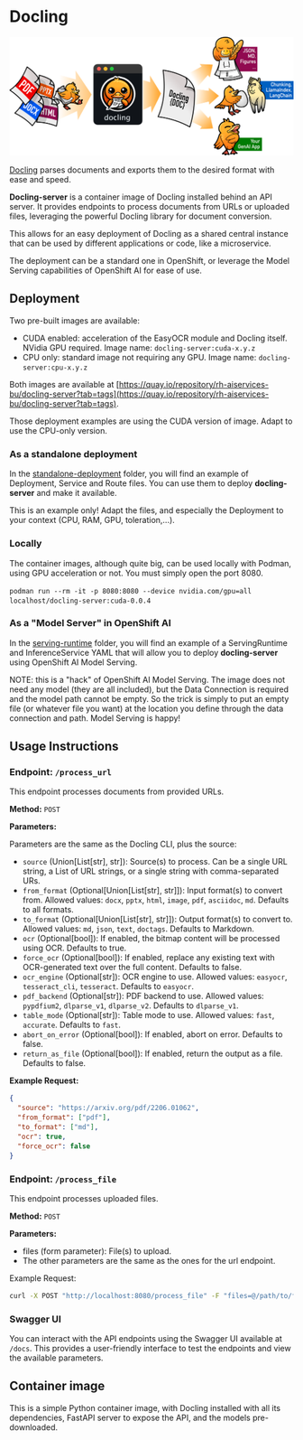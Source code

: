 # Docling

![Docling](https://github.com/DS4SD/docling/raw/main/docs/assets/docling_processing.png)

[Docling](https://github.com/DS4SD/docling) parses documents and exports them to the desired format with ease and speed.

**Docling-server** is a container image of Docling installed behind an API server. It provides endpoints to process documents from URLs or uploaded files, leveraging the powerful Docling library for document conversion.

This allows for an easy deployment of Docling as a shared central instance that can be used by different applications or code, like a microservice.

The deployment can be a standard one in OpenShift, or leverage the Model Serving capabilities of OpenShift AI for ease of use.

## Deployment

Two pre-built images are available:

- CUDA enabled: acceleration of the EasyOCR module and Docling itself. NVidia GPU required. Image name: `docling-server:cuda-x.y.z`
- CPU only: standard image not requiring any GPU. Image name: `docling-server:cpu-x.y.z`

Both images are available at [https://quay.io/repository/rh-aiservices-bu/docling-server?tab=tags](https://quay.io/repository/rh-aiservices-bu/docling-server?tab=tags).

Those deployment examples are using the CUDA version of image. Adapt to use the CPU-only version.

### As a standalone deployment

In the [standalone-deployment](./standalone-deployment/) folder, you will find an example of Deployment, Service and Route files. You can use them to deploy **docling-server** and make it available.

This is an example only! Adapt the files, and especially the Deployment to your context (CPU, RAM, GPU, toleration,...).

### Locally

The container images, although quite big, can be used locally with Podman, using GPU acceleration or not. You must simply open the port 8080.

`podman run --rm -it -p 8080:8080 --device nvidia.com/gpu=all localhost/docling-server:cuda-0.0.4`

### As a "Model Server" in OpenShift AI

In the [serving-runtime](./serving-runtime/) folder, you will find an example of a ServingRuntime and InferenceService YAML that will allow you to deploy **docling-server** using OpenShift AI Model Serving.

NOTE: this is a "hack" of OpenShift AI Model Serving. The image does not need any model (they are all included), but the Data Connection is required and the model path cannot be empty. So the trick is simply to put an empty file (or whatever file you want) at the location you define through the data connection and path. Model Serving is happy!

## Usage Instructions

### Endpoint: `/process_url`

This endpoint processes documents from provided URLs.

**Method:** `POST`

**Parameters:**

Parameters are the same as the Docling CLI, plus the source:

- `source` (Union[List[str], str]): Source(s) to process. Can be a single URL string, a List of URL strings, or a single string with comma-separated URs.
- `from_format` (Optional[Union[List[str], str]]): Input format(s) to convert from. Allowed values: `docx`, `pptx`, `html`, `image`, `pdf`, `asciidoc`, `md`. Defaults to all formats.
- `to_format` (Optional[Union[List[str], str]]): Output format(s) to convert to. Allowed values: `md`, `json`, `text`, `doctags`. Defaults to Markdown.
- `ocr` (Optional[bool]): If enabled, the bitmap content will be processed using OCR. Defaults to true.
- `force_ocr` (Optional[bool]): If enabled, replace any existing text with OCR-generated text over the full content. Defaults to false.
- `ocr_engine` (Optional[str]): OCR engine to use. Allowed values: `easyocr`, `tesseract_cli`, `tesseract`. Defaults to `easyocr`.
- `pdf_backend` (Optional[str]): PDF backend to use. Allowed values: `pypdfium2`, `dlparse_v1`, `dlparse_v2`. Defaults to `dlparse_v1`.
- `table_mode` (Optional[str]): Table mode to use. Allowed values: `fast`, `accurate`. Defaults to `fast`.
- `abort_on_error` (Optional[bool]): If enabled, abort on error. Defaults to false.
- `return_as_file` (Optional[bool]): If enabled, return the output as a file. Defaults to false.

**Example Request:**

```json
{
  "source": "https://arxiv.org/pdf/2206.01062",
  "from_format": ["pdf"],
  "to_format": ["md"],
  "ocr": true,
  "force_ocr": false
}
```

### Endpoint: `/process_file`

This endpoint processes uploaded files.

**Method:** `POST`

**Parameters:**

- files (form parameter): File(s) to upload.
- The other parameters are the same as the ones for the url endpoint.

Example Request:

```bash
curl -X POST "http://localhost:8080/process_file" -F "files=@/path/to/file.pdf" -F "params={\"from_format\": [\"pdf\"], \"to_format\": [\"md\"], \"ocr\": true, \"force_ocr\": false}"
```

### Swagger UI

You can interact with the API endpoints using the Swagger UI available at `/docs`. This provides a user-friendly interface to test the endpoints and view the available parameters.

## Container image

This is a simple Python container image, with Docling installed with all its dependencies, FastAPI server to expose the API, and the models pre-downloaded.
